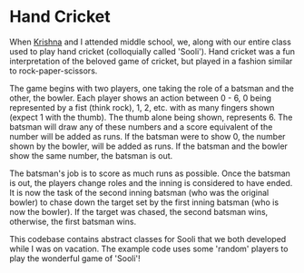 Hand Cricket
============

When [Krishna](https://github.com/nellaikrishna) and I attended middle school, we, along with
our entire class used to play hand cricket (colloquially called 'Sooli'). Hand cricket was a fun
interpretation of the beloved game of cricket, but played in a fashion similar to
rock-paper-scissors.

The game begins with two players, one taking the role of a batsman and the other, the bowler.
Each player shows an action between 0 - 6, 0 being represented by a fist (think rock), 1, 2,
etc. with as many fingers shown (expect 1 with the thumb). The thumb alone being shown,
represents 6. The batsman will draw any of these numbers and a score equivalent of the number
will be added as runs. If the batsman were to show 0, the number shown by the bowler, will be
added as runs. If the batsman and the bowler show the same number, the batsman is out.

The batsman's job is to score as much runs as possible. Once the batsman is out, the players
change roles and the inning is considered to have ended. It is now the task of the second inning
batsman (who was the original bowler) to chase down the target set by the first inning batsman
(who is now the bowler). If the target was chased, the second batsman wins, otherwise, the first
batsman wins.

This codebase contains abstract classes for Sooli that we both developed while I was on vacation.
The example code uses some 'random' players to play the wonderful game of 'Sooli'!